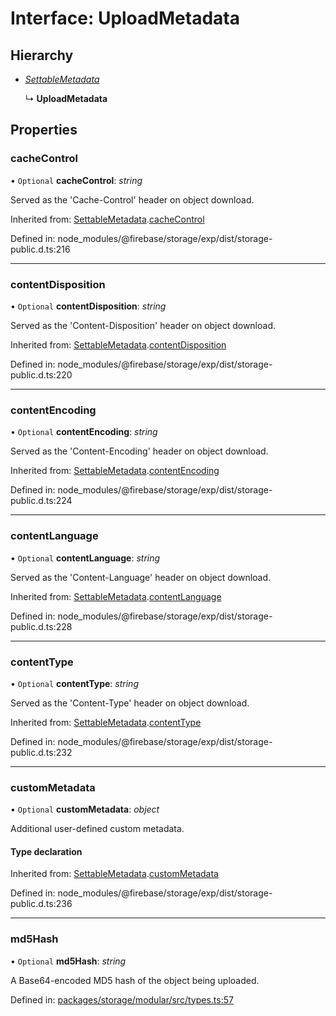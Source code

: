 # Interface: UploadMetadata

## Hierarchy

- [*SettableMetadata*](/reference/storage/interfaces/settablemetadata.md)

  ↳ **UploadMetadata**

## Properties

### cacheControl

• `Optional` **cacheControl**: *string*

Served as the 'Cache-Control' header on object download.

Inherited from: [SettableMetadata](/reference/storage/interfaces/settablemetadata.md).[cacheControl](/reference/storage/interfaces/settablemetadata.md#cachecontrol)

Defined in: node_modules/@firebase/storage/exp/dist/storage-public.d.ts:216

___

### contentDisposition

• `Optional` **contentDisposition**: *string*

Served as the 'Content-Disposition' header on object download.

Inherited from: [SettableMetadata](/reference/storage/interfaces/settablemetadata.md).[contentDisposition](/reference/storage/interfaces/settablemetadata.md#contentdisposition)

Defined in: node_modules/@firebase/storage/exp/dist/storage-public.d.ts:220

___

### contentEncoding

• `Optional` **contentEncoding**: *string*

Served as the 'Content-Encoding' header on object download.

Inherited from: [SettableMetadata](/reference/storage/interfaces/settablemetadata.md).[contentEncoding](/reference/storage/interfaces/settablemetadata.md#contentencoding)

Defined in: node_modules/@firebase/storage/exp/dist/storage-public.d.ts:224

___

### contentLanguage

• `Optional` **contentLanguage**: *string*

Served as the 'Content-Language' header on object download.

Inherited from: [SettableMetadata](/reference/storage/interfaces/settablemetadata.md).[contentLanguage](/reference/storage/interfaces/settablemetadata.md#contentlanguage)

Defined in: node_modules/@firebase/storage/exp/dist/storage-public.d.ts:228

___

### contentType

• `Optional` **contentType**: *string*

Served as the 'Content-Type' header on object download.

Inherited from: [SettableMetadata](/reference/storage/interfaces/settablemetadata.md).[contentType](/reference/storage/interfaces/settablemetadata.md#contenttype)

Defined in: node_modules/@firebase/storage/exp/dist/storage-public.d.ts:232

___

### customMetadata

• `Optional` **customMetadata**: *object*

Additional user-defined custom metadata.

#### Type declaration

Inherited from: [SettableMetadata](/reference/storage/interfaces/settablemetadata.md).[customMetadata](/reference/storage/interfaces/settablemetadata.md#custommetadata)

Defined in: node_modules/@firebase/storage/exp/dist/storage-public.d.ts:236

___

### md5Hash

• `Optional` **md5Hash**: *string*

A Base64-encoded MD5 hash of the object being uploaded.

Defined in: [packages/storage/modular/src/types.ts:57](https://github.com/invertase/react-native-firebase/blob/87c11716/packages/storage/modular/src/types.ts#L57)
